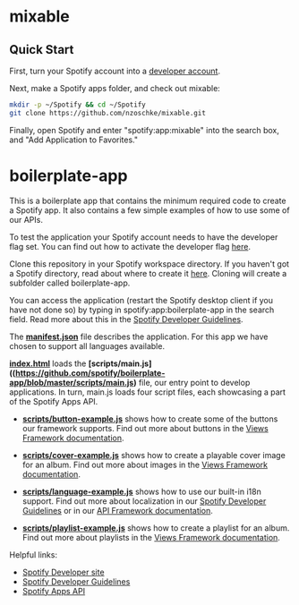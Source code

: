 mixable
=======

## Quick Start

First, turn your Spotify account into a [developer account](https://developer.spotify.com/technologies/apps/#developer-account).

Next, make a Spotify apps folder, and check out mixable:

```sh
mkdir -p ~/Spotify && cd ~/Spotify
git clone https://github.com/nzoschke/mixable.git
```

Finally, open Spotify and enter "spotify:app:mixable" into the search box, and "Add Application to Favorites."

boilerplate-app
===============

This is a boilerplate app that contains the minimum required code to create
a Spotify app. It also contains a few simple examples of how to use some of
our APIs.

To test the application your Spotify account needs to have the developer flag
set. You can find out how to activate the developer flag [here](https://developer.spotify.com/technologies/apps/#developer-account).

Clone this repository in your Spotify workspace directory. If you haven't got a Spotify directory, read about where to create it [here](http://developer.spotify.com/technologies/apps/guidelines/developer/#creatinganapp). Cloning will create a subfolder called boilerplate-app. 

You can access the application (restart the Spotify desktop client if you have not done so) by typing in spotify:app:boilerplate-app in the search field.
Read more about this in the [Spotify Developer Guidelines](http://developer.spotify.com/technologies/apps/guidelines/developer/).

The **[manifest.json](https://github.com/spotify/boilerplate-app/blob/master/manifest.json)** file describes the application. For this app we have chosen
to support all languages available.

**[index.html](https://github.com/spotify/boilerplate-app/blob/master/index.html)** loads the **[scripts/main.js]((https://github.com/spotify/boilerplate-app/blob/master/scripts/main.js)** file, our entry point to develop applications. In turn, main.js loads  four script files, each showcasing a part of the Spotify Apps API.

* **[scripts/button-example.js](https://github.com/spotify/boilerplate-app/blob/master/scripts/button-example.js)** shows how to create some of the buttons our framework
supports. Find out more about buttons in the [Views Framework documentation](https://developer.spotify.com/technologies/apps/docs/preview/views/buttons.html).

* **[scripts/cover-example.js](https://github.com/spotify/boilerplate-app/blob/master/scripts/cover-example.js)** shows how to create a playable cover image for an album.
Find out more about images in the [Views Framework documentation](https://developer.spotify.com/technologies/apps/docs/preview/views/image-image.html).

* **[scripts/language-example.js](https://github.com/spotify/boilerplate-app/blob/master/scripts/language-example.js)** shows how to use our built-in i18n support.
Find out more about localization in our [Spotify Developer Guidelines](http://developer.spotify.com/technologies/apps/guidelines/developer/#localization) or in our
[API Framework documentation](http://developer.spotify.com/technologies/apps/docs/preview/api/api-core-spotifyapi-langmodule.html).

* **[scripts/playlist-example.js](https://github.com/spotify/boilerplate-app/blob/master/scripts/playlist-example.js)** shows how to create a playlist for an album.
Find out more about playlists in the [Views Framework documentation](https://developer.spotify.com/technologies/apps/docs/preview/views/list.html).

Helpful links:

-  [Spotify Developer site](https://developer.spotify.com/)
-  [Spotify Developer Guidelines](http://developer.spotify.com/technologies/apps/guidelines/developer/)
-  [Spotify Apps API](https://developer.spotify.com/technologies/apps/)